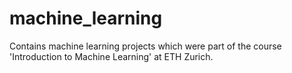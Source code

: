 # machine_learning
Contains machine learning projects which were part of the course 'Introduction to Machine Learning' at ETH Zurich.
